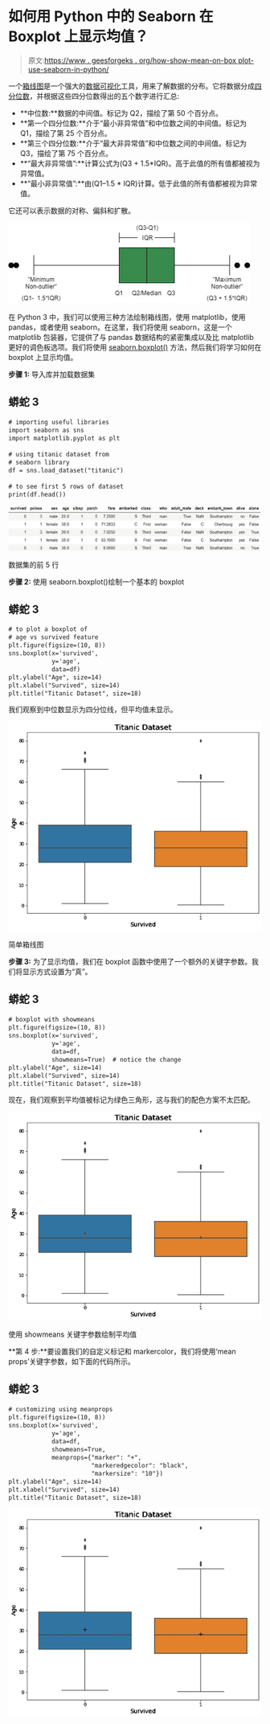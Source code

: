 # 如何用 Python 中的 Seaborn 在 Boxplot 上显示均值？

> 原文:[https://www . geesforgeks . org/how-show-mean-on-box plot-use-seaborn-in-python/](https://www.geeksforgeeks.org/how-to-show-mean-on-boxplot-using-seaborn-in-python/)

一个[箱线图](https://www.geeksforgeeks.org/box-plot-visualization-with-pandas-and-seaborn/)是一个强大的[数据可视化](https://www.geeksforgeeks.org/top-8-python-libraries-for-data-visualization/)工具，用来了解数据的分布。它将数据分成[四分位数](https://www.geeksforgeeks.org/interquartile-range-iqr/)，并根据这些四分位数得出的五个数字进行汇总:

*   **中位数:**数据的中间值。标记为 Q2，描绘了第 50 个百分点。
*   **第一个四分位数:**介于“最小非异常值”和中位数之间的中间值。标记为 Q1，描绘了第 25 个百分点。
*   **第三个四分位数:**介于“最大非异常值”和中位数之间的中间值。标记为 Q3，描绘了第 75 个百分点。
*   **“最大非异常值”:**计算公式为(Q3 + 1.5*IQR)。高于此值的所有值都被视为异常值。
*   **“最小非异常值”:**由(Q1–1.5 * IQR)计算。低于此值的所有值都被视为异常值。

它还可以表示数据的对称、偏斜和扩散。

![](img/e539c40ea9c07a125ae1843687300b9a.png)

在 Python 3 中，我们可以使用三种方法绘制箱线图，使用 matplotlib，使用 pandas，或者使用 seaborn。在这里，我们将使用 seaborn，这是一个 matplotlib 包装器，它提供了与 pandas 数据结构的紧密集成以及比 matplotlib 更好的调色板选项。我们将使用 [seaborn.boxplot()](https://seaborn.pydata.org/generated/seaborn.boxplot.html) 方法，然后我们将学习如何在 boxplot 上显示均值。

**步骤 1:** 导入库并加载数据集

## 蟒蛇 3

```
# importing useful libraries
import seaborn as sns
import matplotlib.pyplot as plt

# using titanic dataset from
# seaborn library
df = sns.load_dataset("titanic")

# to see first 5 rows of dataset
print(df.head())
```

![](img/ff88e51fef481ff0dd781a868f9572c2.png)

数据集的前 5 行

**步骤 2:** 使用 seaborn.boxplot()绘制一个基本的 boxplot

## 蟒蛇 3

```
# to plot a boxplot of
# age vs survived feature
plt.figure(figsize=(10, 8))
sns.boxplot(x='survived',
            y='age',
            data=df)
plt.ylabel("Age", size=14)
plt.xlabel("Survived", size=14)
plt.title("Titanic Dataset", size=18)
```

我们观察到中位数显示为四分位线，但平均值未显示。

![](img/7dde7d474beabafe9ae83081959ebba3.png)

简单箱线图

**步骤 3:** 为了显示均值，我们在 boxplot 函数中使用了一个额外的关键字参数。我们将显示方式设置为“真”。

## 蟒蛇 3

```
# boxplot with showmeans
plt.figure(figsize=(10, 8))
sns.boxplot(x='survived',
            y='age',
            data=df,
            showmeans=True)  # notice the change
plt.ylabel("Age", size=14)
plt.xlabel("Survived", size=14)
plt.title("Titanic Dataset", size=18)
```

现在，我们观察到平均值被标记为绿色三角形，这与我们的配色方案不太匹配。

![](img/9519c9522386c46de06955ecc2c5b50a.png)

使用 showmeans 关键字参数绘制平均值

**第 4 步:**要设置我们的自定义标记和 markercolor，我们将使用‘mean props’关键字参数，如下面的代码所示。

## 蟒蛇 3

```
# customizing using meanprops
plt.figure(figsize=(10, 8))
sns.boxplot(x='survived',
            y='age',
            data=df,
            showmeans=True,
            meanprops={"marker": "+",
                       "markeredgecolor": "black",
                       "markersize": "10"})
plt.ylabel("Age", size=14)
plt.xlabel("Survived", size=14)
plt.title("Titanic Dataset", size=18)
```

![](img/877803ce4c19869a3cf363fe0d548d3d.png)